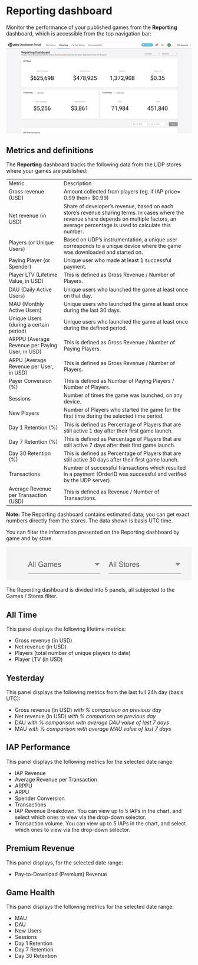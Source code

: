 # Reporting dashboard

Monitor the performance of your published games from the **Reporting** dashboard, which is accessible from the top navigation bar:

![](Images/9-ReportingDashboard_01.png)

## Metrics and definitions

The **Reporting** dashboard tracks the following data from the UDP stores where your games are published:

<table>
  <tr>
    <td>Metric</td>
    <td>Description</td>
  </tr>
  <tr>
    <td>Gross revenue (USD)</td>
    <td>Amount collected from players (eg. if IAP price= 0.99 then= $0.99)</td>
  </tr>
  <tr>
    <td>Net revenue (in USD)</td>
    <td>Share of developer’s revenue, based on each store’s revenue sharing terms. In cases where the revenue share depends on multiple factors, an average percentage is used to calculate this number.</td>
  </tr>
  <tr>
    <td>Players (or Unique Users)</td>
    <td>Based on UDP’s instrumentation, a unique user corresponds to a unique device where the game was downloaded and started on.</td>
  </tr>
  <tr>
    <td>Paying Player (or Spender)</td>
    <td>Unique user who made at least 1 successful payment.</td>
  </tr>
  <tr>
    <td>Player LTV (Lifetime Value, in USD)</td>
    <td>This is defined as Gross Revenue / Number of Players.</td>
  </tr>
  <tr>
    <td>DAU (Daily Active Users)</td>
    <td>Unique users who launched the game at least once on that day.</td>
  </tr>
  <tr>
    <td>MAU (Monthly Active Users)</td>
    <td>Unique users who launched the game at least once during the last 30 days.</td>
  </tr>
  <tr>
    <td>Unique Users (during a certain period)</td>
    <td>Unique users who launched the game at least once during the defined period.</td>
  </tr>
  <tr>
    <td>ARPPU (Average Revenue per Paying User, in USD)</td>
    <td>This is defined as Gross Revenue / Number of Paying Players.</td>
  </tr>
  <tr>
    <td>ARPU (Average Revenue per User, in USD)</td>
    <td>This is defined as Gross Revenue / Number of Players.</td>
  </tr>
  <tr>
    <td>Payer Conversion (%)</td>
    <td>This is defined as Number of Paying Players / Number of Players.</td>
  </tr>
  <tr>
    <td>Sessions</td>
    <td>Number of times the game was launched, on any device.</td>
  </tr>
  <tr>
    <td>New Players</td>
    <td>Number of Players who started the game for the first time during the selected time period.</td>
  </tr>
  <tr>
    <td>Day 1 Retention (%)</td>
    <td>This is defined as Percentage of Players that are still active 1 day after their first game launch.</td>
  </tr>
  <tr>
    <td>Day 7 Retention (%)</td>
    <td>This is defined as Percentage of Players that are still active 7 days after their first game launch.</td>
  </tr>
  <tr>
    <td>Day 30 Retention (%)</td>
    <td>This is defined as Percentage of Players that are still active 30 days after their first game launch.</td>
  </tr>
  <tr>
    <td>Transactions</td>
    <td>Number of successful transactions which resulted in a payment (OrderID was successful and verified by the UDP server).</td>
  </tr>
  <tr>
    <td>Average Revenue per Transaction (USD)</td>
    <td>This is defined as Revenue / Number of Transactions.</td>
  </tr>
</table>


**Note:** The Reporting dashboard contains estimated data; you can get exact numbers directly from the stores. The data shown is basis UTC time.

You can filter the information presented on the Reporting dashboard by game and by store.

![](Images/9-ReportingDashboard_02.png)

The Reporting dashboard is divided into 5 panels, all subjected to the Games / Stores filter.

## All Time 

This panel displays the following lifetime metrics:

* Gross revenue (in USD)
* Net revenue (in USD) 
* Players (total number of unique players to date)
* Player LTV (in USD) 

## Yesterday 

This panel displays the following metrics from the last full 24h day (basis UTC):

* Gross revenue (in USD) *with % comparison on previous day*
* Net revenue (in USD) *with % comparison on previous day*
* DAU *with % comparison with average DAU value of last 7 days*
* MAU *with % comparison with average MAU value of last 7 days*

## IAP Performance 

This panel displays the following metrics for the selected date range:

* IAP Revenue
* Average Revenue per Transaction
* ARPPU
* ARPU
* Spender Conversion
* Transactions
* IAP Revenue Breakdown. You can view up to 5 IAPs in the chart, and select which ones to view via the drop-down selector.
* Transaction volume. You can view up to 5 IAPs in the chart, and select which ones to view via the drop-down selector.

## Premium Revenue 

This panel displays, for the selected date range:

* Pay-to-Download (Premium) Revenue

## Game Health 

This panel displays the following metrics for the selected date range:

* MAU
* DAU
* New Users
* Sessions
* Day 1 Retention
* Day 7 Retention
* Day 30 Retention